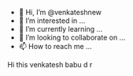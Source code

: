 - 👋 Hi, I’m @venkateshnew
- 👀 I’m interested in ...
- 🌱 I’m currently learning ...
- 💞️ I’m looking to collaborate on ...
- 📫 How to reach me ...

<!---
venkateshnew/venkateshnew is a ✨ special ✨ repository because its `README.md` (this file) appears on your GitHub profile.
You can click the Preview link to take a look at your changes.
--->


Hi this venkatesh babu d r
